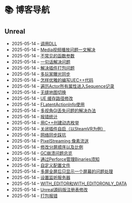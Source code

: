 # 📚 博客导航

## Unreal
- 2025-05-14 – [调用DLL](https://raw.githubusercontent.com/mengzhishanghun/mengzhishanghun/main/Blog/Unreal/%E8%B0%83%E7%94%A8DLL.md)
- 2025-05-14 – [Media视频播放问题一文解决](https://raw.githubusercontent.com/mengzhishanghun/mengzhishanghun/main/Blog/Unreal/Media%E8%A7%86%E9%A2%91%E6%92%AD%E6%94%BE%E9%97%AE%E9%A2%98%E4%B8%80%E6%96%87%E8%A7%A3%E5%86%B3.md)
- 2025-05-14 – [不常见的函数参数](https://raw.githubusercontent.com/mengzhishanghun/mengzhishanghun/main/Blog/Unreal/%E4%B8%8D%E5%B8%B8%E8%A7%81%E7%9A%84%E5%87%BD%E6%95%B0%E5%8F%82%E6%95%B0.md)
- 2025-05-14 – [一句话解决问题](https://raw.githubusercontent.com/mengzhishanghun/mengzhishanghun/main/Blog/Unreal/%E4%B8%80%E5%8F%A5%E8%AF%9D%E8%A7%A3%E5%86%B3%E9%97%AE%E9%A2%98.md)
- 2025-05-14 – [解决插件打包问题](https://raw.githubusercontent.com/mengzhishanghun/mengzhishanghun/main/Blog/Unreal/%E8%A7%A3%E5%86%B3%E6%8F%92%E4%BB%B6%E6%89%93%E5%8C%85%E9%97%AE%E9%A2%98.md)
- 2025-05-14 – [多玩家曝光同步](https://raw.githubusercontent.com/mengzhishanghun/mengzhishanghun/main/Blog/Unreal/%E5%A4%9A%E7%8E%A9%E5%AE%B6%E6%9B%9D%E5%85%89%E5%90%8C%E6%AD%A5.md)
- 2025-05-14 – [怎样优雅的编写UEC++代码](https://raw.githubusercontent.com/mengzhishanghun/mengzhishanghun/main/Blog/Unreal/%E6%80%8E%E6%A0%B7%E4%BC%98%E9%9B%85%E7%9A%84%E7%BC%96%E5%86%99UEC%2B%2B%E4%BB%A3%E7%A0%81.md)
- 2025-05-14 – [遍历Actor所有属性进入Sequence记录](https://raw.githubusercontent.com/mengzhishanghun/mengzhishanghun/main/Blog/Unreal/%E9%81%8D%E5%8E%86Actor%E6%89%80%E6%9C%89%E5%B1%9E%E6%80%A7%E8%BF%9B%E5%85%A5Sequence%E8%AE%B0%E5%BD%95.md)
- 2025-05-14 – [无缝地图切换](https://raw.githubusercontent.com/mengzhishanghun/mengzhishanghun/main/Blog/Unreal/%E6%97%A0%E7%BC%9D%E5%9C%B0%E5%9B%BE%E5%88%87%E6%8D%A2.md)
- 2025-05-14 – [UE 缓存路径修改](https://raw.githubusercontent.com/mengzhishanghun/mengzhishanghun/main/Blog/Unreal/UE%20%E7%BC%93%E5%AD%98%E8%B7%AF%E5%BE%84%E4%BF%AE%E6%94%B9.md)
- 2025-05-14 – [FLatentActionInfo使用](https://raw.githubusercontent.com/mengzhishanghun/mengzhishanghun/main/Blog/Unreal/FLatentActionInfo%E4%BD%BF%E7%94%A8.md)
- 2025-05-14 – [多视角GI丢失问题的解决办法](https://raw.githubusercontent.com/mengzhishanghun/mengzhishanghun/main/Blog/Unreal/%E5%A4%9A%E8%A7%86%E8%A7%92GI%E4%B8%A2%E5%A4%B1%E9%97%AE%E9%A2%98%E7%9A%84%E8%A7%A3%E5%86%B3%E5%8A%9E%E6%B3%95.md)
- 2025-05-14 – [报错统计](https://raw.githubusercontent.com/mengzhishanghun/mengzhishanghun/main/Blog/Unreal/%E6%8A%A5%E9%94%99%E7%BB%9F%E8%AE%A1.md)
- 2025-05-14 – [用C++创建动态枚举](https://raw.githubusercontent.com/mengzhishanghun/mengzhishanghun/main/Blog/Unreal/%E7%94%A8C%2B%2B%E5%88%9B%E5%BB%BA%E5%8A%A8%E6%80%81%E6%9E%9A%E4%B8%BE.md)
- 2025-05-14 – [关闭插件自启（以SteamVR为例）](https://raw.githubusercontent.com/mengzhishanghun/mengzhishanghun/main/Blog/Unreal/%E5%85%B3%E9%97%AD%E6%8F%92%E4%BB%B6%E8%87%AA%E5%90%AF%EF%BC%88%E4%BB%A5SteamVR%E4%B8%BA%E4%BE%8B%EF%BC%89.md)
- 2025-05-14 – [网络同步踩坑](https://raw.githubusercontent.com/mengzhishanghun/mengzhishanghun/main/Blog/Unreal/%E7%BD%91%E7%BB%9C%E5%90%8C%E6%AD%A5%E8%B8%A9%E5%9D%91.md)
- 2025-05-14 – [PixelStreaming 像素流送](https://raw.githubusercontent.com/mengzhishanghun/mengzhishanghun/main/Blog/Unreal/PixelStreaming%20%E5%83%8F%E7%B4%A0%E6%B5%81%E9%80%81.md)
- 2025-05-14 – [修改分屏顺序以及比例](https://raw.githubusercontent.com/mengzhishanghun/mengzhishanghun/main/Blog/Unreal/%E4%BF%AE%E6%94%B9%E5%88%86%E5%B1%8F%E9%A1%BA%E5%BA%8F%E4%BB%A5%E5%8F%8A%E6%AF%94%E4%BE%8B.md)
- 2025-05-14 – [GC崩溃问题总览](https://raw.githubusercontent.com/mengzhishanghun/mengzhishanghun/main/Blog/Unreal/GC%E5%B4%A9%E6%BA%83%E9%97%AE%E9%A2%98%E6%80%BB%E8%A7%88.md)
- 2025-05-14 – [通过Perforce管理Binaries须知](https://raw.githubusercontent.com/mengzhishanghun/mengzhishanghun/main/Blog/Unreal/%E9%80%9A%E8%BF%87Perforce%E7%AE%A1%E7%90%86Binaries%E9%A1%BB%E7%9F%A5.md)
- 2025-05-14 – [自定义配置文件](https://raw.githubusercontent.com/mengzhishanghun/mengzhishanghun/main/Blog/Unreal/%E8%87%AA%E5%AE%9A%E4%B9%89%E9%85%8D%E7%BD%AE%E6%96%87%E4%BB%B6.md)
- 2025-05-14 – [多屏全屏后只显示一个屏幕的问题处理](https://raw.githubusercontent.com/mengzhishanghun/mengzhishanghun/main/Blog/Unreal/%E5%A4%9A%E5%B1%8F%E5%85%A8%E5%B1%8F%E5%90%8E%E5%8F%AA%E6%98%BE%E7%A4%BA%E4%B8%80%E4%B8%AA%E5%B1%8F%E5%B9%95%E7%9A%84%E9%97%AE%E9%A2%98%E5%A4%84%E7%90%86.md)
- 2025-05-14 – [设置监听服务器](https://raw.githubusercontent.com/mengzhishanghun/mengzhishanghun/main/Blog/Unreal/%E8%AE%BE%E7%BD%AE%E7%9B%91%E5%90%AC%E6%9C%8D%E5%8A%A1%E5%99%A8.md)
- 2025-05-14 – [WITH_EDITOR和WITH_EDITORONLY_DATA](https://raw.githubusercontent.com/mengzhishanghun/mengzhishanghun/main/Blog/Unreal/WITH_EDITOR%E5%92%8CWITH_EDITORONLY_DATA.md)
- 2025-05-14 – [Unreal源码版注册表修改](https://raw.githubusercontent.com/mengzhishanghun/mengzhishanghun/main/Blog/Unreal/Unreal%E6%BA%90%E7%A0%81%E7%89%88%E6%B3%A8%E5%86%8C%E8%A1%A8%E4%BF%AE%E6%94%B9.md)
- 2025-05-14 – [打包报错](https://raw.githubusercontent.com/mengzhishanghun/mengzhishanghun/main/Blog/Unreal/%E6%89%93%E5%8C%85%E6%8A%A5%E9%94%99.md)
